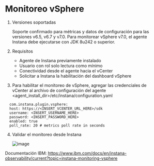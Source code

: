 # **Monitoreo vSphere**

1. Versiones soportadas

   Soporte confirmado para métricas y datos de configuración para las versiones v6.5, v6.7 y v7.0. Para monitorear vSphere v7.0, el agente Instana debe ejecutarse con JDK 8u242 o superior.

2. Requisitos

   - Agente de Instana previamente instalado
   - Usuario con rol solo lectura como mínimo
   - Conectividad desde el agente hacia el vCenter
   - Solicitar a Instana la habilitación del dashboard vSphere 
  
3. Para habilitar el monitoreo de vSphere, agregar las credenciales de vCenter al archivo de configuración del agente <agent_install_dir>/etc/instana/configuration.yaml
```
  com.instana.plugin.vsphere:
  host: https://<INSERT_VCENTER_URL_HERE>/sdk
  username: <INSERT_USERNAME_HERE>
  password: <INSERT_PASSWORD_HERE>
  enabled: true
  poll_rate: 20 # metrics poll rate in seconds
```

4. Validar el monitoreo desde Instana

   ![image](https://github.com/Mainsoft-SA/Instana/assets/170142238/559d97b7-026a-4122-bff6-c92d6ec536bf)


Documentación IBM: https://www.ibm.com/docs/en/instana-observability/current?topic=instana-monitoring-vsphere
